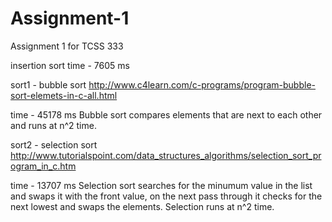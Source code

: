 # Assignment-1
Assignment 1 for TCSS 333

insertion sort 
time - 7605 ms


sort1 - bubble sort
http://www.c4learn.com/c-programs/program-bubble-sort-elemets-in-c-all.html

time - 45178 ms
Bubble sort compares elements that are next to each other and runs at n^2 time. 

sort2 - selection sort
http://www.tutorialspoint.com/data_structures_algorithms/selection_sort_program_in_c.htm 

time - 13707 ms
Selection sort searches for the minumum value in the list and swaps it with the front value, on the next pass through it checks for the next lowest and swaps the elements. Selection runs at n^2 time.

